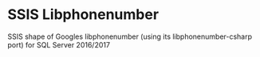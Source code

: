 # SSIS Libphonenumber
SSIS shape of Googles libphonenumber (using its libphonenumber-csharp port) for SQL Server 2016/2017
